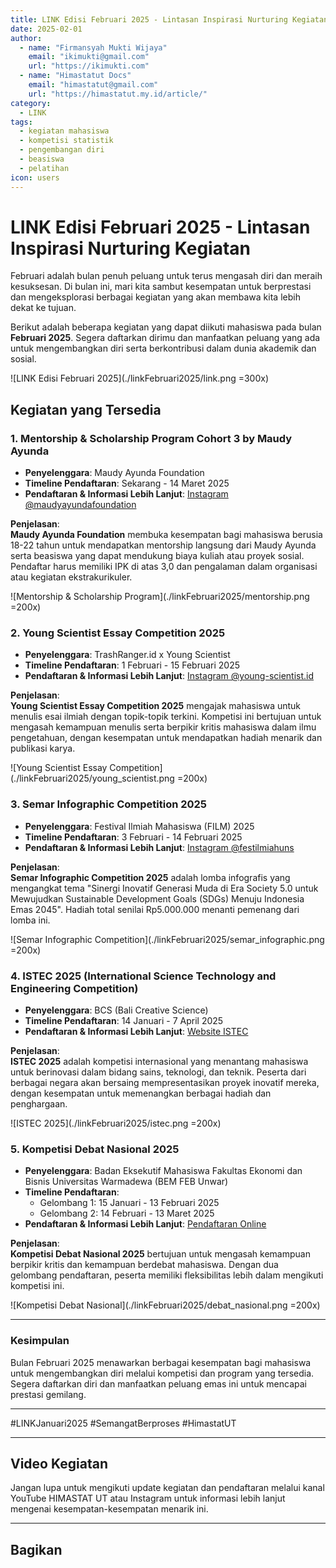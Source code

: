 ```yaml
--- 
title: LINK Edisi Februari 2025 - Lintasan Inspirasi Nurturing Kegiatan
date: 2025-02-01
author:
  - name: "Firmansyah Mukti Wijaya"
    email: "ikimukti@gmail.com"
    url: "https://ikimukti.com"
  - name: "Himastatut Docs"
    email: "himastatut@gmail.com"
    url: "https://himastatut.my.id/article/"
category: 
  - LINK
tags:
  - kegiatan mahasiswa
  - kompetisi statistik
  - pengembangan diri
  - beasiswa
  - pelatihan
icon: users
--- 
```


# LINK Edisi Februari 2025 - Lintasan Inspirasi Nurturing Kegiatan

Februari adalah bulan penuh peluang untuk terus mengasah diri dan meraih kesuksesan. Di bulan ini, mari kita sambut kesempatan untuk berprestasi dan mengeksplorasi berbagai kegiatan yang akan membawa kita lebih dekat ke tujuan.

Berikut adalah beberapa kegiatan yang dapat diikuti mahasiswa pada bulan **Februari 2025**. Segera daftarkan dirimu dan manfaatkan peluang yang ada untuk mengembangkan diri serta berkontribusi dalam dunia akademik dan sosial.

![LINK Edisi Februari 2025](./linkFebruari2025/link.png =300x)

## Kegiatan yang Tersedia

### 1. **Mentorship & Scholarship Program Cohort 3 by Maudy Ayunda**
- **Penyelenggara**: Maudy Ayunda Foundation
- **Timeline Pendaftaran**: Sekarang - 14 Maret 2025
- **Pendaftaran & Informasi Lebih Lanjut**: [Instagram @maudyayundafoundation](https://www.instagram.com/maudyayundafoundation/)

**Penjelasan**:  
**Maudy Ayunda Foundation** membuka kesempatan bagi mahasiswa berusia 18-22 tahun untuk mendapatkan mentorship langsung dari Maudy Ayunda serta beasiswa yang dapat mendukung biaya kuliah atau proyek sosial. Pendaftar harus memiliki IPK di atas 3,0 dan pengalaman dalam organisasi atau kegiatan ekstrakurikuler.

![Mentorship & Scholarship Program](./linkFebruari2025/mentorship.png =200x)

### 2. **Young Scientist Essay Competition 2025**
- **Penyelenggara**: TrashRanger.id x Young Scientist
- **Timeline Pendaftaran**: 1 Februari - 15 Februari 2025
- **Pendaftaran & Informasi Lebih Lanjut**: [Instagram @young-scientist.id](https://www.instagram.com/young-scientist.id/)

**Penjelasan**:  
**Young Scientist Essay Competition 2025** mengajak mahasiswa untuk menulis esai ilmiah dengan topik-topik terkini. Kompetisi ini bertujuan untuk mengasah kemampuan menulis serta berpikir kritis mahasiswa dalam ilmu pengetahuan, dengan kesempatan untuk mendapatkan hadiah menarik dan publikasi karya.

![Young Scientist Essay Competition](./linkFebruari2025/young_scientist.png =200x)

### 3. **Semar Infographic Competition 2025**
- **Penyelenggara**: Festival Ilmiah Mahasiswa (FILM) 2025
- **Timeline Pendaftaran**: 3 Februari - 14 Februari 2025
- **Pendaftaran & Informasi Lebih Lanjut**: [Instagram @festilmiahuns](https://www.instagram.com/festilmiahuns/)

**Penjelasan**:  
**Semar Infographic Competition 2025** adalah lomba infografis yang mengangkat tema "Sinergi Inovatif Generasi Muda di Era Society 5.0 untuk Mewujudkan Sustainable Development Goals (SDGs) Menuju Indonesia Emas 2045". Hadiah total senilai Rp5.000.000 menanti pemenang dari lomba ini.

![Semar Infographic Competition](./linkFebruari2025/semar_infographic.png =200x)

### 4. **ISTEC 2025 (International Science Technology and Engineering Competition)**
- **Penyelenggara**: BCS (Bali Creative Science)
- **Timeline Pendaftaran**: 14 Januari - 7 April 2025
- **Pendaftaran & Informasi Lebih Lanjut**: [Website ISTEC](https://istec.eventbcs.com/)

**Penjelasan**:  
**ISTEC 2025** adalah kompetisi internasional yang menantang mahasiswa untuk berinovasi dalam bidang sains, teknologi, dan teknik. Peserta dari berbagai negara akan bersaing mempresentasikan proyek inovatif mereka, dengan kesempatan untuk memenangkan berbagai hadiah dan penghargaan.

![ISTEC 2025](./linkFebruari2025/istec.png =200x)


### 5. **Kompetisi Debat Nasional 2025**
- **Penyelenggara**: Badan Eksekutif Mahasiswa Fakultas Ekonomi dan Bisnis Universitas Warmadewa (BEM FEB Unwar)
- **Timeline Pendaftaran**:
  - Gelombang 1: 15 Januari - 13 Februari 2025
  - Gelombang 2: 14 Februari - 13 Maret 2025
- **Pendaftaran & Informasi Lebih Lanjut**: [Pendaftaran Online](https://bit.ly/PendaftaranKompetisiDebatNasional2025)

**Penjelasan**:  
**Kompetisi Debat Nasional 2025** bertujuan untuk mengasah kemampuan berpikir kritis dan kemampuan berdebat mahasiswa. Dengan dua gelombang pendaftaran, peserta memiliki fleksibilitas lebih dalam mengikuti kompetisi ini.

![Kompetisi Debat Nasional](./linkFebruari2025/debat_nasional.png =200x)

--- 

### Kesimpulan

Bulan Februari 2025 menawarkan berbagai kesempatan bagi mahasiswa untuk mengembangkan diri melalui kompetisi dan program yang tersedia. Segera daftarkan diri dan manfaatkan peluang emas ini untuk mencapai prestasi gemilang.

--- 

#LINKJanuari2025 #SemangatBerproses #HimastatUT  

--- 

## Video Kegiatan
Jangan lupa untuk mengikuti update kegiatan dan pendaftaran melalui kanal YouTube HIMASTAT UT atau Instagram untuk informasi lebih lanjut mengenai kesempatan-kesempatan menarik ini.

--- 

## Bagikan
<Share colorful />
<GitContributors />
<GitChangelog />